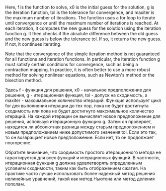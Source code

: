 Here, f is the function to solve, x0 is the initial guess for the solution, g is the iteration function, tol is the tolerance for convergence, and maxiter is the maximum number of iterations. The function uses a for loop to iterate until convergence or until the maximum number of iterations is reached. At each iteration, it computes the new guess for the solution using the iteration function g. It then checks if the absolute difference between the old guess and the new guess is below the tolerance tol. If so, it returns the new guess. If not, it continues iterating.

Note that the convergence of the simple iteration method is not guaranteed for all functions and iteration functions. In particular, the iteration function g must satisfy certain conditions for convergence, such as being a contraction mapping. In practice, it is often better to use a more robust method for solving nonlinear equations, such as Newton's method or the bisection method.

Здесь f - функция для решения, x0 - начальное предположение для решения, g - итерационная функция, tol - допуск на сходимость, а maxiter - максимальное количество итераций. Функция использует цикл for для выполнения итерации до тех пор, пока не будет достигнута сходимость или пока не будет достигнуто максимальное количество итераций. На каждой итерации он вычисляет новое предположение для решения, используя итерационную функцию g. Затем он проверяет, находится ли абсолютная разница между старым предположением и новым предположением ниже допустимого значения tol. Если это так, то он возвращает новое предположение. Если нет, то он продолжает повторение.

Обратите внимание, что сходимость простого итерационного метода не гарантируется для всех функций и итерационных функций. В частности, итерационная функция g должна удовлетворять определенным условиям сходимости, таким как быть отображением сжатия. На практике часто лучше использовать более надежный метод решения нелинейных уравнений, такой как метод Ньютона или метод деления пополам.